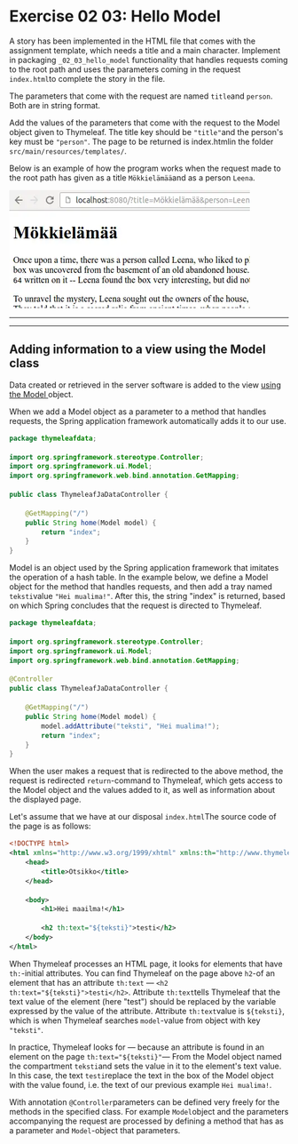 # Exercise 02 03: Hello Model

A story has been implemented in the HTML file that comes with the assignment template, which needs a title and a main
character.  Implement in packaging `_02_03_hello_model` functionality that handles requests coming to the root path and uses the parameters coming in the request `index.html`to complete the story in the file.

The parameters that come with the request are named `title`and `person`.  Both are in string format.

Add the values of the parameters that come with the request to the Model object given to Thymeleaf.  The title key should be `"title"`and the person's key must be `"person"`.  The page to be returned is  index.htmlin the folder `src/main/resources/templates/`.

Below is an example of how the program works when the request made to the root path has given as a title `Mökkielämää`and as a person `Leena`.

![](assets/20231021_223343_hellomodel.webp)

---

---

## Adding information to a view using the Model class

Data created or retrieved in the server software is added to the view [ using the Model ](http://docs.spring.io/spring/docs/current/javadoc-api/org/springframework/ui/Model.html) object.

When we add a Model object as a parameter to a method that handles requests,
the Spring application framework automatically adds it to our use.

```java
package thymeleafdata;

import org.springframework.stereotype.Controller;
import org.springframework.ui.Model;
import org.springframework.web.bind.annotation.GetMapping;

public class ThymeleafJaDataController {

    @GetMapping("/")
    public String home(Model model) {
        return "index";
    }
}
```

Model is an object used by the Spring application framework that imitates the
operation of a hash table.  In the example below, we define a Model
object for the method that handles requests, and then add a tray named `teksti`value `"Hei mualima!"`.  After this, the string "index" is returned, based on which Spring concludes that the request is directed to Thymeleaf.

```java
package thymeleafdata;

import org.springframework.stereotype.Controller;
import org.springframework.ui.Model;
import org.springframework.web.bind.annotation.GetMapping;

@Controller
public class ThymeleafJaDataController {

    @GetMapping("/")
    public String home(Model model) {
        model.addAttribute("teksti", "Hei mualima!");
        return "index";
    }
}
```

When the user makes a request that is redirected to the above method, the request is redirected `return`-command
to Thymeleaf, which gets access to the Model object and the values
added to it, as well as information about the displayed page.

Let's assume that we have at our disposal `index.html`The source code of the page is as follows:

```xml
<!DOCTYPE html>
<html xmlns="http://www.w3.org/1999/xhtml" xmlns:th="http://www.thymeleaf.org">
    <head>
        <title>Otsikko</title>
    </head>

    <body>
        <h1>Hei maailma!</h1>

        <h2 th:text="${teksti}">testi</h2>
    </body>
</html>
```

When Thymeleaf processes an HTML page, it looks for elements that have `th:`-initial attributes.  You can find Thymeleaf on the page above `h2`-of an element that has an attribute `th:text` —  `<h2 th:text="${teksti}">testi</h2>`.  Attribute `th:text`tells
Thymeleaf that the text value of the element (here "test") should be
replaced by the variable expressed by the value of the attribute.
Attribute `th:text`value is `${teksti}`, which is when Thymeleaf searches `model`-value from object with key `"teksti"`.

In practice, Thymeleaf looks for — because an attribute is found in an element on the page `th:text="${teksti}"`— From the Model object named the compartment `teksti`and sets the value in it to the element's text value.  In this case, the text `testi`replace the text in the box of the Model object with the value found, i.e. the text of our previous example `Hei mualima!`.

With annotation `@Controller`parameters can be defined very freely for the methods in the specified class.  For example `Model`object and the parameters accompanying the request are processed by defining a method that has as a parameter and `Model`-object that parameters.
